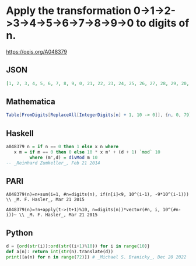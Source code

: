 # Apply the transformation 0\-\>1\-\>2\-\>3\-\>4\-\>5\-\>6\-\>7\-\>8\-\>9\-\>0 to digits of n\.
https://oeis.org/A048379
## JSON
```JSON
[1, 2, 3, 4, 5, 6, 7, 8, 9, 0, 21, 22, 23, 24, 25, 26, 27, 28, 29, 20, 31, 32, 33, 34, 35, 36, 37, 38, 39, 30, 41, 42, 43, 44, 45, 46, 47, 48, 49, 40, 51, 52, 53, 54, 55, 56, 57, 58, 59, 50, 61, 62, 63, 64, 65, 66, 67, 68, 69, 60, 71, 72, 73, 74, 75, 76, 77, 78, 79, 70, 81, 82]
```
## Mathematica
```Mathematica
Table[FromDigits[ReplaceAll[IntegerDigits[n] + 1, 10 -> 0]], {n, 0, 79}] (* _Alonso del Arte_, Feb 27 2014 *)
```
## Haskell
```Haskell
a048379 n = if n == 0 then 1 else x n where
   x m = if m == 0 then 0 else 10 * x m' + (d + 1) `mod` 10
         where (m',d) = divMod m 10
-- _Reinhard Zumkeller_, Feb 21 2014
```
## PARI
```PARI
A048379(n)=n+sum(i=1, #n=digits(n), if(n[i]<9, 10^(i-1), -9*10^(i-1))) \\ _M. F. Hasler_, Mar 21 2015
```
```PARI
A048379(n)=!n+apply(t->(t+1)%10, n=digits(n))*vector(#n, i, 10^(#n-i))~ \\ _M. F. Hasler_, Mar 21 2015
```
## Python
```Python
d = {ord(str(i)):ord(str((i+1)%10)) for i in range(10)}
def a(n): return int(str(n).translate(d))
print([a(n) for n in range(72)]) # _Michael S. Branicky_, Dec 20 2022
```
